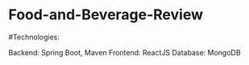 # Food-and-Beverage-Review

#Technologies:

Backend: Spring Boot, Maven
Frontend: ReactJS
Database: MongoDB
